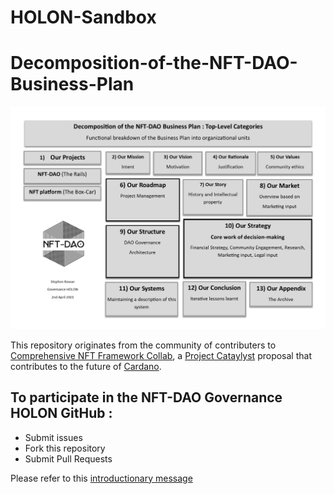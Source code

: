 # HOLON-Sandbox

# Decomposition-of-the-NFT-DAO-Business-Plan

![Decomposition-of-the-NFT-DAO-Business-Plan](Decomposition-of-the-NFT-DAO-Business-Plan.jpg)


This repository originates from the community of contributers to [Comprehensive NFT Framework Collab](https://cardano.ideascale.com/a/dtd/Comprehensive-NFT-Framework-Collab/334521-48088), a [Project Cataylyst](https://cardano.ideascale.com/) proposal that contributes to the future of [Cardano](https://cardano.org/).

## To participate in the NFT-DAO Governance HOLON GitHub :

* Submit issues
* Fork this repository
* Submit Pull Requests

Please refer to this [introductionary message](Documents/maintainer-message.md)
